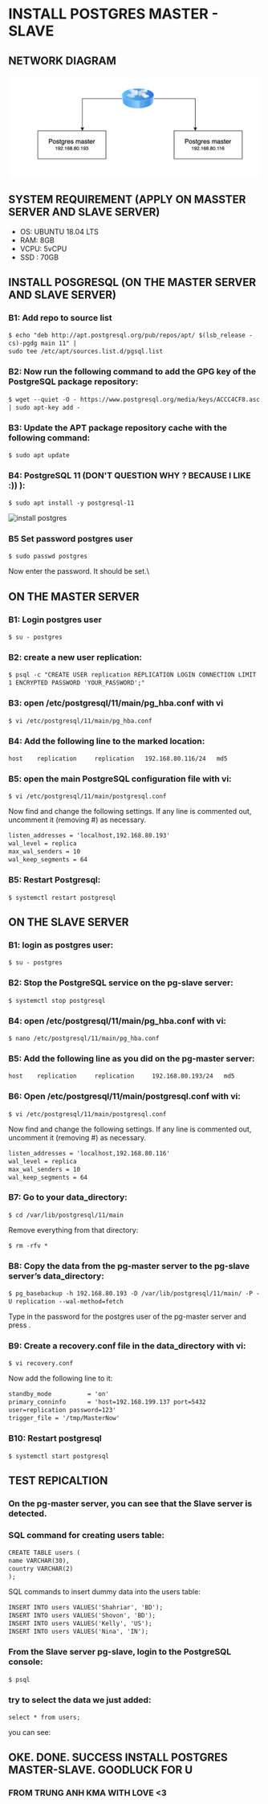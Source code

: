 # INSTALL POSTGRES MASTER - SLAVE
## NETWORK DIAGRAM 
![IMPORT FILE](./infrac.png)
## SYSTEM REQUIREMENT (APPLY ON MASSTER SERVER AND SLAVE SERVER)
- OS: UBUNTU 18.04 LTS 
- RAM: 8GB 
- VCPU: 5vCPU 
- SSD : 70GB 
## INSTALL POSGRESQL (ON THE MASTER SERVER AND SLAVE SERVER)

### B1: Add repo to source list 

```
$ echo "deb http://apt.postgresql.org/pub/repos/apt/ $(lsb_release -cs)-pgdg main 11" |
sudo tee /etc/apt/sources.list.d/pgsql.list
```

### B2: Now run the following command to add the GPG key of the PostgreSQL package repository:
```
$ wget --quiet -O - https://www.postgresql.org/media/keys/ACCC4CF8.asc | sudo apt-key add -
```

### B3: Update the APT package repository cache with the following command:
```
$ sudo apt update
```
### B4: PostgreSQL 11 (DON'T QUESTION WHY ? BECAUSE I LIKE :))  ):
```
$ sudo apt install -y postgresql-11
```
![install postgres](./)
### B5 Set password **postgres** user 
```
$ sudo passwd postgres
```
Now enter the password. It should be set.\

## ON THE MASTER SERVER 
### B1: Login postgres user
```
$ su - postgres
```
### B2: create a new user replication:
```
$ psql -c "CREATE USER replication REPLICATION LOGIN CONNECTION LIMIT 1 ENCRYPTED PASSWORD 'YOUR_PASSWORD';"
```
### B3: open /etc/postgresql/11/main/pg_hba.conf with vi
```
$ vi /etc/postgresql/11/main/pg_hba.conf
```
### B4: Add the following line to the marked location:
```
host    replication     replication   192.168.80.116/24   md5
```
### B5:  open the main PostgreSQL configuration file with vi:
```
$ vi /etc/postgresql/11/main/postgresql.conf
```
Now find and change the following settings. If any line is commented out, uncomment it (removing #) as necessary.
```
listen_addresses = 'localhost,192.168.80.193'
wal_level = replica
max_wal_senders = 10
wal_keep_segments = 64
```
### B5:  Restart Postgresql:
```
$ systemctl restart postgresql
```
## ON THE SLAVE SERVER 
### B1: login as postgres user:
```
$ su - postgres
```
### B2: Stop the PostgreSQL service on the pg-slave server:
```
$ systemctl stop postgresql
```
### B4: open /etc/postgresql/11/main/pg_hba.conf with vi:
```
$ nano /etc/postgresql/11/main/pg_hba.conf
```
### B5: Add the following line as you did on the pg-master server:
```
host    replication     replication     192.168.80.193/24   md5
```
### B6: Open /etc/postgresql/11/main/postgresql.conf with vi:

```
$ vi /etc/postgresql/11/main/postgresql.conf
```
Now find and change the following settings. If any line is commented out, uncomment it (removing #) as necessary.
```
listen_addresses = 'localhost,192.168.80.116'
wal_level = replica
max_wal_senders = 10
wal_keep_segments = 64
```
### B7: Go to your data_directory:
```
$ cd /var/lib/postgresql/11/main
```
Remove everything from that directory:
```
$ rm -rfv *
```
### B8: Copy the data from the pg-master server to the pg-slave server’s data_directory:
```
$ pg_basebackup -h 192.168.80.193 -D /var/lib/postgresql/11/main/ -P -U replication --wal-method=fetch
```
Type in the password for the postgres user of the pg-master server and press <Enter>.
### B9: Create a recovery.conf file in the data_directory with vi:
```
$ vi recovery.conf
```
Now add the following line to it:
```
standby_mode          = 'on'
primary_conninfo      = 'host=192.168.199.137 port=5432 user=replication password=123'
trigger_file = '/tmp/MasterNow'
```
### B10: Restart postgresql

```
$ systemctl start postgresql
```
## TEST REPICALTION

### On the pg-master server, you can see that the Slave server is detected.

### SQL command for creating users table:
```
CREATE TABLE users (
name VARCHAR(30),
country VARCHAR(2)
);
```

SQL commands to insert dummy data into the users table:
```
INSERT INTO users VALUES('Shahriar', 'BD');
INSERT INTO users VALUES('Shovon', 'BD');
INSERT INTO users VALUES('Kelly', 'US');
INSERT INTO users VALUES('Nina', 'IN');
```
###  From the Slave server pg-slave, login to the PostgreSQL console:
```
$ psql
```
###  try to select the data we just added:
```
select * from users;
```
you can see: 


## OKE. DONE. SUCCESS INSTALL POSTGRES MASTER-SLAVE. GOODLUCK FOR U 
### FROM TRUNG ANH KMA WITH LOVE <3
